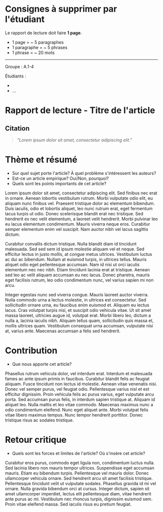 # Consignes à supprimer par l'étudiant

Le rapport de lecture doit faire **1 page**.

- 1 page = ~ 5 paragraphes
- 1 paragraphe = ~ 5 phrases
- 1 phrase = ~ 20 mots

---
Groupe : A.1-4

Étudiants : 

- 
- ...

  
# Rapport de lecture - Titre de l'article

## Citation 

> *"Lorem ipsum dolor sit amet, consectetur adipiscing elit."*

# Thème et résumé

- Sur quel sujet porte l'article? À quel problème s'intéressent les auteurs?
- Est-ce un article empirique? Oui/Non, pourquoi?
- Quels sont les points importants de cet article?

Lorem ipsum dolor sit amet, consectetur adipiscing elit. Sed finibus nec erat in ornare. Aenean lobortis vestibulum rutrum. Morbi vulputate odio elit, eu aliquam nunc finibus vel. Praesent tristique dolor ac elementum bibendum. Duis iaculis, odio et lobortis aliquet, leo nunc rutrum erat, eget fermentum lacus turpis ut odio. Donec scelerisque blandit erat nec tristique. Sed hendrerit ex nec velit elementum, a laoreet velit hendrerit. Morbi pulvinar leo eu lacus elementum condimentum. Mauris viverra neque eros. Curabitur semper elementum enim vel suscipit. Nam auctor nibh vel lacus sagittis dictum.

Curabitur convallis dictum tristique. Nulla blandit diam id tincidunt malesuada. Sed sed sem id ipsum molestie aliquam vel et neque. Sed efficitur lectus in justo mollis, at congue metus ultrices. Vestibulum luctus ac dui ac bibendum. Nullam at euismod turpis, in ultrices tellus. Mauris aliquet odio eget pellentesque accumsan. Nam id nisi ut orci iaculis elementum nec nec nibh. Etiam tincidunt lacinia erat at tristique. Aenean sed leo ac velit aliquam accumsan eu nec lacus. Donec pharetra, mauris eget facilisis rutrum, leo odio condimentum nunc, vel varius sapien mi non arcu.

Integer egestas nunc sed viverra congue. Mauris laoreet auctor viverra. Nulla commodo urna a lectus molestie, in ultrices est consectetur. Sed sollicitudin ornare urna, eu faucibus enim euismod et. Aliquam eu lectus lacus. Cras volutpat turpis nisi, et suscipit odio vehicula vitae. Ut sit amet massa laoreet, ultricies augue id, volutpat erat. Morbi libero leo, dictum a nulla a, lacinia iaculis nibh. Aliquam tellus quam, sollicitudin quis massa et, mollis ultrices quam. Vestibulum consequat urna accumsan, vulputate nisi at, varius ante. Maecenas accumsan a felis sed hendrerit.

# Contribution

- Que nous apporte cet article?

Phasellus rutrum vehicula dolor, vel interdum erat. Interdum et malesuada fames ac ante ipsum primis in faucibus. Curabitur blandit felis ac feugiat aliquam. Fusce tincidunt non lectus id molestie. Aenean vitae venenatis nisi. Donec vel semper purus, vel feugiat odio. Pellentesque varius nisl et est efficitur dignissim. Proin vehicula felis ac purus varius, eget vulputate arcu porta. Sed accumsan purus felis, in interdum sapien tristique at. Aliquam id aliquet leo. Nulla mattis et leo vitae commodo. Maecenas maximus nunc a odio condimentum eleifend. Nunc eget aliquet ante. Morbi volutpat felis vitae libero maximus tempus. Nunc tempor hendrerit porttitor. Donec tristique risus ac sodales tristique.

# Retour critique

- Quels sont les forces et limites de l'article? Où s'insère cet article?

Curabitur eros purus, commodo eget ligula non, condimentum luctus nulla. Sed lacinia libero non mauris tempor ultrices. Suspendisse eget accumsan mauris. Etiam eu bibendum turpis. Pellentesque vel mauris dolor. Donec ullamcorper vehicula ornare. Sed hendrerit arcu sit amet facilisis tristique. Pellentesque tincidunt velit ut vulputate sodales. Phasellus gravida id mi vel ornare. Nulla gravida bibendum orci at cursus. Integer dictum, sapien sit amet ullamcorper imperdiet, lectus elit pellentesque diam, vitae hendrerit ante purus ac mi. Vestibulum nec rhoncus turpis, dignissim euismod sem. Proin vitae eleifend massa. Sed iaculis risus eu pretium feugiat.
